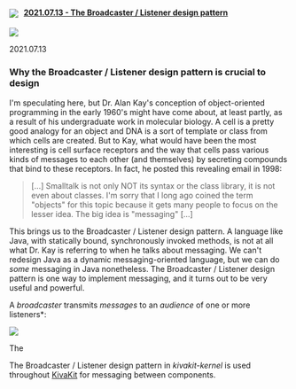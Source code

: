 
#### <img src="https://state-of-the-art.org/kivakit-32.png" srcset="https://state-of-the-art.org/kivakit-32-2x.png 2x" style="vertical-align:middle"/> &nbsp; [2021.07.13 - The Broadcaster / Listener design pattern](#broadcaster)  

<img src="https://www.kivakit.org/images/horizontal-line-512.png" srcset="https://www.kivakit.org/images/horizontal-line-512-2x.png 2x" />
<a name = "broadcaster"></a>

2021.07.13

### Why the Broadcaster / Listener design pattern is crucial to design

I'm speculating here, but Dr. Alan Kay's conception of object-oriented programming in the early 1960's might have come about, at least partly, as a result of his undergraduate work in molecular biology. A cell is a pretty good analogy for an object and DNA is a sort of template or class from which cells are created. But to Kay, what would have been the most interesting is cell surface receptors and the way that cells pass various kinds of messages to each other (and themselves) by secreting compounds that bind to these receptors. In fact, he posted this revealing email in 1998:

> [...] Smalltalk is not only NOT its syntax or the class library, it is not even about classes. I'm sorry that I long ago coined the term "objects" for this topic because it gets many people to focus on the lesser idea. The big idea is "messaging" [...] 

This brings us to the Broadcaster / Listener design pattern. A language like Java, with statically bound, synchronously invoked methods, is not at all what Dr. Kay is referring to when he talks about messaging. We can't redesign Java as a dynamic messaging-oriented language, but we can do *some* messaging in Java nonetheless. The Broadcaster / Listener design pattern is one way to implement messaging, and it turns out to be very useful and powerful.

A *broadcaster* transmits *messages* to an *audience* of one or more listeners*:

<img src="https://state-of-the-art.org/graphics/broadcaster-listener/broadcaster-listener-500.png" srcset="https://state-of-the-art.org/graphics/broadcaster-listener/broadcaster-listener-500-2x.png 2x" style="vertical-align:middle"/>

The

The Broadcaster / Listener design pattern in *kivakit-kernel* is used throughout [KivaKit](https://www.kivakit.org) for messaging between components.



